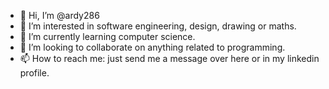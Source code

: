 - 👋 Hi, I’m @ardy286
- 👀 I’m interested in software engineering, design, drawing or maths.
- 🌱 I’m currently learning computer science.
- 💞️ I’m looking to collaborate on anything related to programming.
- 📫 How to reach me: just send me a message over here or in my linkedin profile.

<!---
ardy286/ardy286 is a ✨ special ✨ repository because its `README.md` (this file) appears on your GitHub profile.
You can click the Preview link to take a look at your changes.
--->
